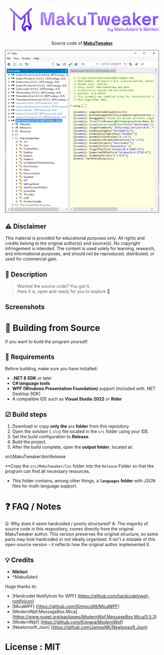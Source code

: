 <img src="https://github.com/individual55/MakuTweaker/blob/main/images/logo.png" alt="MakuTweaker">

<p align="center">
Source code of <a href="https://makutweaker.en.uptodown.com/windows"><strong>MakuTweaker</strong></a>
</p>

<img src="https://github.com/individual55/MakuTweaker/blob/main/images/codepreview.png" alt="Code">

## ⚠ Disclaimer
This material is provided for educational purposes only. All rights and credits belong to the 
original author(s) and source(s). No copyright infringement is intended. The content is used solely 
for learning, research, and informational purposes, and should not be reproduced, distributed, or 
used for commercial gain.

## 🧰 Description

> Wanted the source code? You got it.  
> Here it is, open and ready for you to explore 🚀

## Screenshots

# 🔨 Building from Source

If you want to build the program yourself:

## 🧩 Requirements
Before building, make sure you have installed:
- **.NET 8 SDK** or later
- **C# language tools**
- **WPF (Windows Presentation Foundation)** support (included with .NET Desktop SDK)
- A compatible IDE such as **Visual Studio 2022** or **Rider**

## ☑ Build steps

1. Download or copy **only the `src` folder** from this repository.
2. Open the solution (`.sln`) file located in the `src` folder using your IDE.
3. Set the build configuration to **Release**.
4. Build the project.
5. After the build complete, open the **output folder**, located at:

src\MakuTweaker\bin\Release

**Copy the `src/MakuTweaker/loc` folder into the 
`Release` Folder so that the program can find all necessary resources.
- This folder contains, among other things, a **`languages` folder** with JSON 
files for multi-language support.

# ❓ FAQ / Notes
Q: Why does it seem hardcoded / poorly structured?
A: The majority of source code in this respository, comes directly from the original MakuTweaker author.
This version preserves the original structure, so 
some parts may look hardcoded or not ideally organized.
It isn't a mistake of this open-source version - it reflects how the original author implemented it.

## 💡 Credits

- **Nikitori**
- **MakuAdarii*

Huge thanks to:  

- [Hardcodet NotifyIcon for WPF] (https://github.com/hardcodet/wpf-notifyicon)  
- [MicaWPF] (https://github.com/Simnico99/MicaWPF)  
- [ModernWpf.MessageBox.Mica] (https://www.nuget.org/packages/ModernWpf.MessageBox.Mica/0.5.3)  
- [ModernWpf] (https://github.com/Kinnara/ModernWpf)  
- [Newtonsoft.Json] (https://github.com/JamesNK/Newtonsoft.Json) 

# License :  MIT
